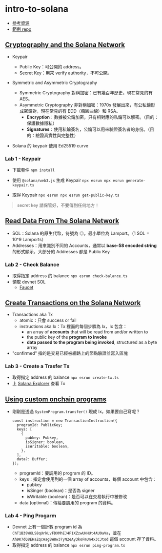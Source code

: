 # intro-to-solana
- [參考資源](https://solana.com/developers/courses)
- [範例 repo](https://github.com/canfly1019/intro-to-solana)

## [Cryptography and the Solana Network](https://solana.com/developers/courses/intro-to-solana/intro-to-cryptography)
- Keypair
    - Public Key：可公開的 address。
    - Secret Key：用來 verify authority，不可公開。

- Symmetric and Asymmetric Cryptography
    - Symmetric Cryptography 對稱加密：已有幾百年歷史，現在常見的有 AES。
    - Asymmetric Cryptography 非對稱加密：1970s 發展出來，有公私鑰形成密鑰對，現在常見的有 EDD（橢圓曲線）和 RSA。
        - **Encryption**：數據被公鑰加密，只有相對應的私鑰可以解密。（目的：保護數據隱私）
        - **Signatures**：使用私鑰簽名，公鑰可以用來驗證簽名者的身份。（目的：驗證真實性與完整性）

- Solana 的 keypair 使用 Ed25519 curve

### Lab 1 - Keypair
- 下載套件
    ```npm install```

- 使用 ```@solana/web3.js``` 生成 Keypair
    ```npx esrun npx esrun generate-keypair.ts```

- 取得 Keypair
    ```npx esrun npx esrun get-public-key.ts```

> secret key 請保管好，不要傳到任何地方！

## [Read Data From The Solana Network](https://solana.com/developers/courses/intro-to-solana/intro-to-reading-data)

- SOL：Solana 的原生代幣，符號為 ◎，最小單位為 Lamport。（1 SOL = 10^9 Lamports）
- Addresses：用來識別不同的 Accounts，通常以 **base-58 encoded string** 的形式顯示，大部分的 Addresses 都是 Public Key

### Lab 2 - Check Balance
- 取得指定 address 的 balance
    ```npx esrun check-balance.ts```
- 領取 devnet SOL
    - [Faucet](https://faucet.solana.com/)

## [Create Transactions on the Solana Network](https://solana.com/developers/courses/intro-to-solana/intro-to-writing-data)
- Transactions aka Tx
    - atomic：只會 success or fail
    - instructions aka Ix：Tx 裡面的每個步驟為 Ix，Ix 包含：
        - an array of **accounts** that will be read from and/or written to
        - the public key of the **program to invoke**
        - **data passed to the program being invoked**, structured as a byte array
- "confirmed" 指的是交易已經被網路上的節點驗證並寫入區塊

### Lab 3 - Create a Trasfer Tx
- 取得指定 address 的 balance
    ```npx esrun create-tx.ts```
- 上 [Solana Explorer](https://explorer.solana.com) 查看 Tx

## [Using custom onchain programs](https://solana.com/developers/courses/intro-to-solana/intro-to-custom-onchain-programs)
- 剛剛是透過 ```SystemProgram.transfer()``` 現成 Ix，如果要自己寫呢？
    ```typescript=
    const instruction = new TransactionInstruction({
      programId: PublicKey;
      keys: [
        {
          pubkey: Pubkey,
          isSigner: boolean,
          isWritable: boolean,
        },
      ],
      data?: Buffer;
    });
    ```
    - programId：要調用的 program 的 ID。
    - keys：指定會使用到的一個 array of accounts，每個 account 中包含：
        - pubkey
        - isSinger (boolean)：是否為 signer
        - isWritable (boolean)：是否可以在交易執行中被修改
    - data (optional)：傳給要調用的 program 的資料。

### Lab 4 - Ping Progarm
- Devnet 上有一個計數 program id 為 ```ChT1B39WKLS8qUrkLvFDXMhEJ4F1XZzwUNHUt4AU9aVa```，並在 ```Ah9K7dQ8EHaZqcAsgBW8w37yN2eAy3koFmUn4x3CJtod``` 這個 account 存了資料。
- 取得指定 address 的 balance
    ```npx esrun ping-program.ts```